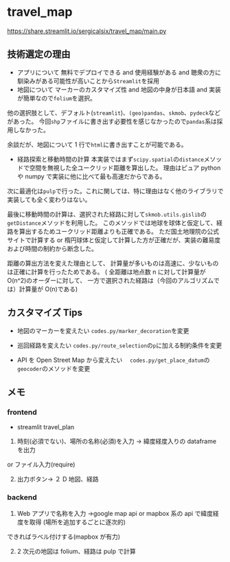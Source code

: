 # travel_map

https://share.streamlit.io/sergicalsix/travel_map/main.py

## 技術選定の理由

- アプリについて
  無料でデプロイできる and 使用経験がある and 聴衆の方に馴染みがある可能性が高いことから`Streamlit`を採用
- 地図について
  マーカーのカスタマイズ性 and 地図の中身が日本語 and 実装が簡単なので`folium`を選択。

他の選択肢として、デフォルト(`streamlit`)、`(geo)pandas`、`skmob`、`pydeck`などがあった。
今回`shp`ファイルに書き出す必要性を感じなかったので`pandas`系は採用しなかった。

余談だが、地図について 1 行で`html`に書き出すことが可能である。

- 経路探索と移動時間の計算
  本実装ではまず`scipy.spatial`の`distance`メソッドで空間を無視した全ユークリッド距離を算出した。
  理由はピュア python や numpy で実装に他に比べて最も高速だからである。

次に最適化は`pulp`で行った。これに関しては、特に理由はなく他のライブラリで実装しても全く変わりはない。

最後に移動時間の計算は、選択された経路に対して`skmob.utils.gislib`の`getDistance`メソッドを利用した。
このメソッドでは地球を球体と仮定して、経路を算出するためユークリッド距離よりも正確である。
ただ国土地理院の公式サイトで計算する or 楕円球体と仮定して計算した方が正確だが、実装の難易度および時間の制約から断念した。

距離の算出方法を変えた理由として、
計算量が多いものは高速に、少ないものは正確に計算を行ったためである。
( 全距離は地点数 n に対して計算量が O(n^2)のオーダーに対して、
一方で選択された経路は（今回のアルゴリズムでは）計算量が O(n)である)

## カスタマイズ Tips

- 地図のマーカーを変えたい
  `codes.py/marker_decoration`を変更
- 巡回経路を変えたい
  `codes.py/route_selection`の`p`に加える制約条件を変更

- API を Open Street Map から変えたい
  　`codes.py/get_place_datum`の`geocoder`のメソッドを変更

## メモ

### frontend

- streamlit
  travel_plan

1. 時刻(必須でない)、場所の名称(必須)を入力 → 緯度経度入りの dataframe を出力

or ファイル入力(require)

2. 出力ボタン-> ２ D 地図、経路

### backend

1.  Web アプリで名称を入力 →google map api or mapbox 系の api で緯度経度を取得
    (場所を追加するごとに逐次的)

できればラベル付けする(mapbox が有力)

2. 2 次元の地図は folium、経路は pulp で計算
